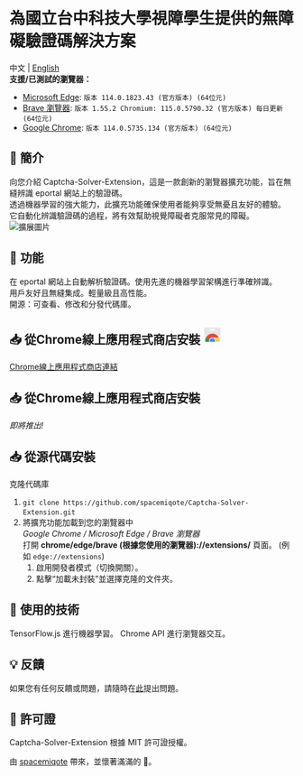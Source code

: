 # 為國立台中科技大學視障學生提供的無障礙驗證碼解決方案
中文 | [English](README.md)  
__支援/已測試的瀏覽器：__
* [Microsoft Edge](https://www.microsoft.com/en-us/edge/download?form=MA13FJ&ch): `版本 114.0.1823.43 (官方版本) (64位元)`
* [Brave 瀏覽器](https://brave.com/): `版本 1.55.2 Chromium: 115.0.5790.32 (官方版本) 每日更新 (64位元)`
* [Google Chrome](https://www.google.com/chrome/): `版本 114.0.5735.134 (官方版本) (64位元)`

## 🚀 簡介
向您介紹 Captcha-Solver-Extension，這是一款創新的瀏覽器擴充功能，旨在無縫辨識 eportal 網站上的驗證碼。  
透過機器學習的強大能力，此擴充功能確保使用者能夠享受無憂且友好的體驗。  
它自動化辨識驗證碼的過程，將有效幫助視覺障礙者克服常見的障礙。  
![擴展圖片](https://raw.githubusercontent.com/spacemiqote/Captcha-Solver-Extension/main/extension.png)

## 🌟 功能
在 eportal 網站上自動解析驗證碼。使用先進的機器學習架構進行準確辨識。  
用戶友好且無縫集成。輕量級且高性能。  
開源：可查看、修改和分發代碼庫。

## 📥 從Chrome線上應用程式商店安裝 ![Chrome線上應用程式商店](ChromeWebStore.png)
[Chrome線上應用程式商店連結](https://chrome.google.com/webstore/detail/%E5%8F%B0%E4%B8%AD%E7%A7%91%E6%8A%80%E5%A4%A7%E5%AD%B8%E8%A6%96%E9%9A%9C%E9%A9%97%E8%AD%89%E7%A2%BC%E8%A7%A3%E6%B1%BA%E6%96%B9%E6%A1%88/lmnflgkjkcfefgldfgjaecohagjbmaep)

## 📥 從Chrome線上應用程式商店安裝
*即將推出!*

## 📥 從源代碼安裝
克隆代碼庫
1. `git clone https://github.com/spacemiqote/Captcha-Solver-Extension.git`
2. 將擴充功能加載到您的瀏覽器中  
  *Google Chrome / Microsoft Edge / Brave 瀏覽器*  
  打開 __chrome/edge/brave (根據您使用的瀏覽器)://extensions/__ 頁面。 (例如 `edge://extensions`)  
    1. 啟用開發者模式（切換開關）。
    2. 點擊“加載未封裝”並選擇克隆的文件夾。

## 🤖 使用的技術
TensorFlow.js 進行機器學習。
Chrome API 進行瀏覽器交互。

## 💡 反饋
如果您有任何反饋或問題，請隨時在[此](https://github.com/spacemiqote/Captcha-Solver-Extension/issues)提出問題。

## 📜 許可證
Captcha-Solver-Extension 根據 MIT 許可證授權。

由 [spacemiqote](https://github.com/spacemiqote) 帶來，並懷著滿滿的 💜。
